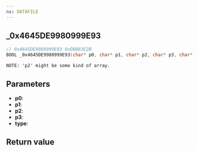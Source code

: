 ```yaml
---
ns: DATAFILE
---
```

## _0x4645DE9980999E93

```c
// 0x4645DE9980999E93 0xDBB83E2B
BOOL _0x4645DE9980999E93(char* p0, char* p1, char* p2, char* p3, char* type);
```

```
NOTE: 'p2' might be some kind of array.  
```

## Parameters
* **p0**: 
* **p1**: 
* **p2**: 
* **p3**: 
* **type**: 

## Return value
